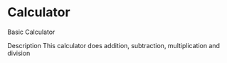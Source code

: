 # Calculator
Basic Calculator

Description
This calculator does addition, subtraction, multiplication and division